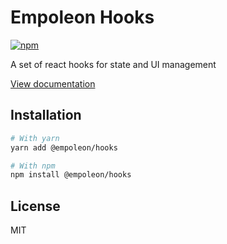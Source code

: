 # Empoleon Hooks

[![npm](https://img.shields.io/npm/dm/@empoleon/hooks)](https://www.npmjs.com/package/@empoleon/hooks)

A set of react hooks for state and UI management

[View documentation](https://empoleon.dev/)

## Installation

```bash
# With yarn
yarn add @empoleon/hooks

# With npm
npm install @empoleon/hooks
```

## License

MIT
